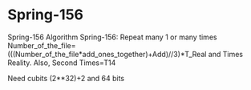 # Spring-156
Spring-156
Algorithm Spring-156:
Repeat many 1 or many times Number_of_the_file=(((Number_of_the_file*add_ones_together)+Add)//3)*T_Real and Times Reality. Also, Second Times=T14

Need cubits (2**32)+2 and 64 bits
